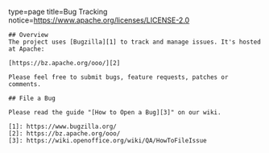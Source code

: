 type=page
title=Bug Tracking
notice=https://www.apache.org/licenses/LICENSE-2.0
~~~~~~
## Overview
The project uses [Bugzilla][1] to track and manage issues. It's hosted at Apache:

[https://bz.apache.org/ooo/][2]

Please feel free to submit bugs, feature requests, patches or comments.

## File a Bug

Please read the guide "[How to Open a Bug][3]" on our wiki.

[1]: https://www.bugzilla.org/
[2]: https://bz.apache.org/ooo/
[3]: https://wiki.openoffice.org/wiki/QA/HowToFileIssue

